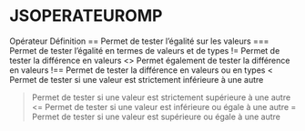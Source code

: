 # JSOPERATEUROMP



Opérateur	Définition
==	Permet de tester l’égalité sur les valeurs
===	Permet de tester l’égalité en termes de valeurs et de types
!=	Permet de tester la différence en valeurs
<>	Permet également de tester la différence en valeurs
!==	Permet de tester la différence en valeurs ou en types
<	Permet de tester si une valeur est strictement inférieure à une autre
>	Permet de tester si une valeur est strictement supérieure à une autre
<=	Permet de tester si une valeur est inférieure ou égale à une autre
>=	Permet de tester si une valeur est supérieure ou égale à une autre
